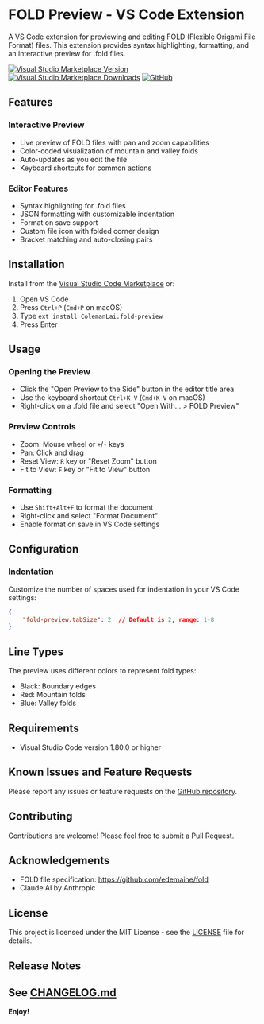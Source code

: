 # FOLD Preview - VS Code Extension

A VS Code extension for previewing and editing FOLD (Flexible Origami File Format) files. This extension provides syntax highlighting, formatting, and an interactive preview for .fold files.

[![Visual Studio Marketplace Version](https://img.shields.io/visual-studio-marketplace/v/ColemanLai.fold-preview)](https://marketplace.visualstudio.com/items?itemName=ColemanLai.fold-preview)
[![Visual Studio Marketplace Downloads](https://img.shields.io/visual-studio-marketplace/d/ColemanLai.fold-preview)](https://marketplace.visualstudio.com/items?itemName=ColemanLai.fold-preview)
[![GitHub](https://img.shields.io/github/license/Googolplexic/vscode-fold-preview)](https://github.com/Googolplexic/vscode-fold-preview/blob/main/LICENSE)

## Features

### Interactive Preview
- Live preview of FOLD files with pan and zoom capabilities
- Color-coded visualization of mountain and valley folds
- Auto-updates as you edit the file
- Keyboard shortcuts for common actions

### Editor Features
- Syntax highlighting for .fold files
- JSON formatting with customizable indentation
- Format on save support
- Custom file icon with folded corner design
- Bracket matching and auto-closing pairs

## Installation

Install from the [Visual Studio Code Marketplace](https://marketplace.visualstudio.com/items?itemName=ColemanLai.fold-preview) or:

1. Open VS Code
2. Press `Ctrl+P` (`Cmd+P` on macOS)
3. Type `ext install ColemanLai.fold-preview`
4. Press Enter

## Usage

### Opening the Preview
- Click the "Open Preview to the Side" button in the editor title area
- Use the keyboard shortcut `Ctrl+K V` (`Cmd+K V` on macOS)
- Right-click on a .fold file and select "Open With... > FOLD Preview"

### Preview Controls
- Zoom: Mouse wheel or `+`/`-` keys
- Pan: Click and drag
- Reset View: `R` key or "Reset Zoom" button
- Fit to View: `F` key or "Fit to View" button

### Formatting
- Use `Shift+Alt+F` to format the document
- Right-click and select "Format Document"
- Enable format on save in VS Code settings

## Configuration

### Indentation
Customize the number of spaces used for indentation in your VS Code settings:

```json
{
    "fold-preview.tabSize": 2  // Default is 2, range: 1-8
}
```

## Line Types
The preview uses different colors to represent fold types:
- Black: Boundary edges
- Red: Mountain folds
- Blue: Valley folds

## Requirements

- Visual Studio Code version 1.80.0 or higher

## Known Issues and Feature Requests

Please report any issues or feature requests on the [GitHub repository](https://github.com/Googolplexic/vscode-fold-preview/issues).

## Contributing

Contributions are welcome! Please feel free to submit a Pull Request.

## Acknowledgements

- FOLD file specification: https://github.com/edemaine/fold
- Claude AI by Anthropic

## License

This project is licensed under the MIT License - see the [LICENSE](LICENSE) file for details.

## Release Notes

See [CHANGELOG.md](https://github.com/Googolplexic/vscode-fold-preview/CHANGELOG.md)
---

**Enjoy!**
